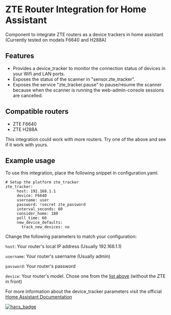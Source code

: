 # ZTE Router Integration for Home Assistant 
Component to integrate ZTE routers as a device trackers in home assistant (Currently tested on models F6640 and H288A)

## Features
- Provides a device_tracker to monitor the connection status of devices in your Wifi and LAN ports.
- Exposes the status of the scanner in "sensor.zte_tracker".
- Exposes the service "zte_tracker.pause" to pause/resume the scanner because when the scanner is running the web-admin-console sessions are cancelled.

## Compatible routers
- ZTE F6640
- ZTE H288A

This integration could work with more routers. Try one of the above and see if it work with yours.

## Example usage

To use this integration, place the following snippet in configuration.yaml. 


```
# Setup the platform zte_tracker
zte_tracker:
     host: 192.168.1.1
     device: F6640
     username: user
     password: !secret zte_password
     interval_seconds: 60
     consider_home: 180
     poll_time: 60
     new_device_defaults:
       track_new_devices: no
```
Change the following parameters to match your configuration:

`host`: Your router's local IP address (Usually 192.168.1.1)

`username`: Your router's username (Usually admin)

`password`: Your router's password 

`device`: Your router's model. Chose one from the [list above](#compatible-routers) (without the ZTE in front) 


For more information about the device_tracker parameters visit the official [Home Assistant Documentation](https://www.home-assistant.io/integrations/device_tracker/)


[![hacs_badge](https://img.shields.io/badge/HACS-Custom-41BDF5.svg?style=for-the-badge)](https://github.com/hacs/integration)
